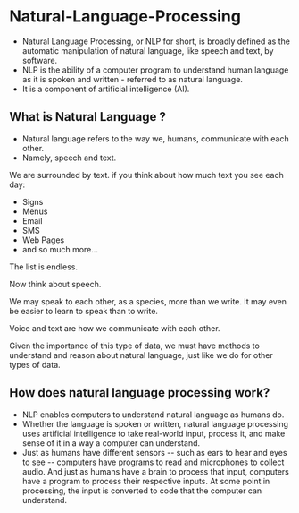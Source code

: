 # Natural-Language-Processing

* Natural Language Processing, or NLP for short, is broadly defined as the automatic manipulation of natural language, like speech and text, by software.
* NLP is the ability of a computer program to understand human language as it is spoken and written - referred to as natural language. 
* It is a component of artificial intelligence (AI).

## What is Natural Language ?

* Natural language refers to the way we, humans, communicate with each other.
* Namely, speech and text.

We are surrounded by text. if you think about how much text you see each day:

* Signs
* Menus
* Email
* SMS
* Web Pages
* and so much more…

The list is endless.

Now think about speech.

We may speak to each other, as a species, more than we write. It may even be easier to learn to speak than to write.

Voice and text are how we communicate with each other.

Given the importance of this type of data, we must have methods to understand and reason about natural language, just like we do for other types of data.


## How does natural language processing work?

* NLP enables computers to understand natural language as humans do. 
* Whether the language is spoken or written, natural language processing uses artificial intelligence to take real-world input, process it, and make sense of it in a way a computer can understand.
* Just as humans have different sensors -- such as ears to hear and eyes to see -- computers have programs to read and microphones to collect audio. And just as humans have a brain to process that input, computers have a program to process their respective inputs. At some point in processing, the input is converted to code that the computer can understand.

